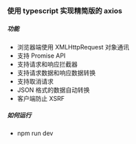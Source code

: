 ### 使用 typescript 实现精简版的 axios

##### 功能

- 浏览器端使用 XMLHttpRequest 对象通讯
- 支持 Promise API
- 支持请求和响应拦截器
- 支持请求数据和响应数据转换
- 支持取消请求
- JSON 格式的数据自动转换
- 客户端防止 XSRF

##### 如何运行
- npm run dev
